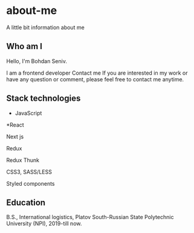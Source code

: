 # about-me
A little bit information about me

Who am I
----------------------------------------------------------------------------------------------------------
Hello, I'm Bohdan Seniv.

I am a frontend developer
Contact me
If you are interested in my work or have any question or comment, please feel free to contact me anytime.

Stack technologies
----------------------------------------------------------------------------------------------------------
* JavaScript

*React

Next js

Redux

Redux Thunk

CSS3, SASS/LESS

Styled components

Education
----------------------------------------------------------------------------------------------------------
B.S., International logistics, Platov South-Russian State Polytechnic University (NPI), 2019-till now.
